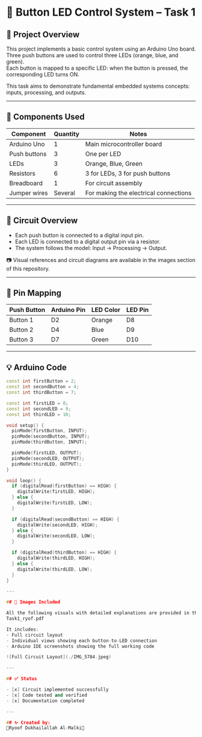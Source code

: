 # 🔘 Button LED Control System – Task 1

## 📌 Project Overview
This project implements a basic control system using an Arduino Uno board.  
Three push buttons are used to control three LEDs (orange, blue, and green).  
Each button is mapped to a specific LED: when the button is pressed, the corresponding LED turns ON.

This task aims to demonstrate fundamental embedded systems concepts: inputs, processing, and outputs.

---

## 🧰 Components Used

| Component        | Quantity | Notes                                |
|------------------|----------|---------------------------------------|
| Arduino Uno      | 1        | Main microcontroller board            |
| Push buttons     | 3        | One per LED                           |
| LEDs             | 3        | Orange, Blue, Green                   |
| Resistors        | 6        | 3 for LEDs, 3 for push buttons        |
| Breadboard       | 1        | For circuit assembly                  |
| Jumper wires     | Several  | For making the electrical connections |

---

## 🔌 Circuit Overview

- Each push button is connected to a digital input pin.
- Each LED is connected to a digital output pin via a resistor.
- The system follows the model: Input → Processing → Output.

📷 Visual references and circuit diagrams are available in the images section of this repository.

---

## 🧾 Pin Mapping

| Push Button | Arduino Pin | LED Color | LED Pin |
|-------------|-------------|-----------|---------|
| Button 1    | D2          | Orange    | D8      |
| Button 2    | D4          | Blue      | D9      |
| Button 3    | D7          | Green     | D10     |

---

## 💡 Arduino Code

```cpp
const int firstButton = 2;
const int secondButton = 4;
const int thirdButton = 7;

const int firstLED = 8;
const int secondLED = 9;
const int thirdLED = 10;

void setup() {
  pinMode(firstButton, INPUT);
  pinMode(secondButton, INPUT);
  pinMode(thirdButton, INPUT);

  pinMode(firstLED, OUTPUT);
  pinMode(secondLED, OUTPUT);
  pinMode(thirdLED, OUTPUT);
}

void loop() {
  if (digitalRead(firstButton) == HIGH) {
    digitalWrite(firstLED, HIGH);
  } else {
    digitalWrite(firstLED, LOW);
  }

  if (digitalRead(secondButton) == HIGH) {
    digitalWrite(secondLED, HIGH);
  } else {
    digitalWrite(secondLED, LOW);
  }

  if (digitalRead(thirdButton) == HIGH) {
    digitalWrite(thirdLED, HIGH);
  } else {
    digitalWrite(thirdLED, LOW);
  }
}

---

## 📸 Images Included

All the following visuals with detailed explanations are provided in the attached PDF file:
Task1_ryof.pdf

It includes:
- Full circuit layout  
- Individual views showing each button-to-LED connection  
- Arduino IDE screenshots showing the full working code

![Full Circuit Layout](./IMG_5784.jpeg)

---

## ✅ Status

- [x] Circuit implemented successfully  
- [x] Code tested and verified  
- [x] Documentation completed  

---

## ✨ Created by:  
🌷Ryoof Dukhailallah Al-Malki🌷
